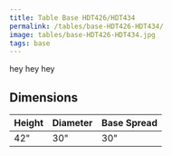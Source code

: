```yaml
---
title: Table Base HDT426/HDT434
permalink: /tables/base-HDT426-HDT434/
image: tables/base-HDT426-HDT434.jpg
tags: base
---
```


hey hey hey


## Dimensions

Height | Diameter | Base Spread
-------|----------|------------
42"    | 30"      | 30"